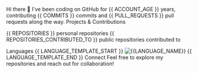 Hi there 👋
I've been coding on GitHub for {{ ACCOUNT_AGE }} years, contributing {{ COMMITS }} commits and {{ PULL_REQUESTS }} pull requests along the way.
Projects & Contributions

{{ REPOSITORIES }} personal repositories
{{ REPOSITORIES_CONTRIBUTED_TO }} public repositories contributed to

Languages
{{ LANGUAGE_TEMPLATE_START }}
![{{LANGUAGE_NAME}}](https://img.shields.io/static/v1?style=flat-square&label=%E2%A0%80&color=555&labelColor={{LANGUAGE_COLOR:uri}}&message={{LANGUAGE_NAME:uri}}%EF%B8%B1{{LANGUAGE_PERCENT:uri}}%25)
{{ LANGUAGE_TEMPLATE_END }}
Connect
Feel free to explore my repositories and reach out for collaboration!
<!-- Variables backup
Joined Github **{{ ACCOUNT_AGE }}** years ago.
{{ COMMITS }} commits, {{ PULL_REQUESTS }} pull requests, {{ REPOSITORIES }} personal projects, {{ REPOSITORIES_CONTRIBUTED_TO }} public repositories.

{{ LANGUAGE_TEMPLATE_START }}
![{{LANGUAGE_NAME}}](https://img.shields.io/static/v1?style=flat-square&label=%E2%A0%80&color=555&labelColor={{LANGUAGE_COLOR:uri}}&message={{LANGUAGE_NAME:uri}}%EF%B8%B1{{LANGUAGE_PERCENT:uri}}%25)
{{ LANGUAGE_TEMPLATE_END }}

{{ COMMITS }} commits, {{ ISSUES }} issues, {{ PULL_REQUESTS }} pull requests, {{ STARS }} stars, {{ REPOSITORIES }} projects, {{ REPOSITORIES_CONTRIBUTED_TO }} contributions
-->
